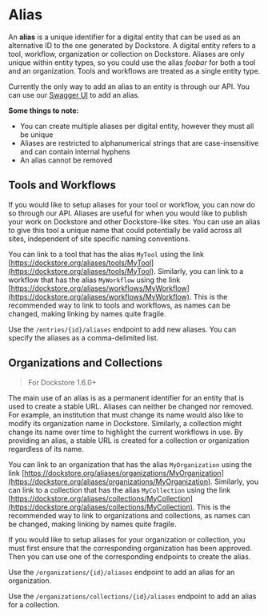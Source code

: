 # Alias
An **alias** is a unique identifier for a digital entity that can be used as an alternative ID to the one generated by Dockstore. A digital entity refers to a tool, workflow, organization or collection on Dockstore. Aliases are only unique within entity types, so you could use the alias *foobar* for both a tool and an organization. Tools and workflows are treated as a single entity type.

Currently the only way to add an alias to an entity is through our API. You can use our [Swagger UI](https://dockstore.org/api/static/swagger-ui/index.html#) to add an alias.

**Some things to note:**
* You can create multiple aliases per digital entity, however they must all be unique
* Aliases are restricted to alphanumerical strings that are case-insensitive and can contain internal hyphens
* An alias cannot be removed

## Tools and Workflows
If you would like to setup aliases for your tool or workflow, you can now do so through our API. Aliases are useful for when you would like to publish your work on Dockstore and other Dockstore-like sites. You can use an alias to give this tool a unique name that could potentially be valid across all sites, independent of site specific naming conventions.

You can link to a tool that has the alias `MyTool` using the link [https://dockstore.org/aliases/tools/MyTool](https://dockstore.org/aliases/tools/MyTool). Similarly, you can link to a workflow that has the alias `MyWorkflow` using the link [https://dockstore.org/aliases/workflows/MyWorkflow](https://dockstore.org/aliases/workflows/MyWorkflow). This is the recommended way to link to tools and workflows, as names can be changed, making linking by names quite fragile.

Use the `/entries/{id}/aliases` endpoint to add new aliases. You can specify the aliases as a comma-delimited list.

## Organizations and Collections
> For Dockstore 1.6.0+

The main use of an alias is as a permanent identifier for an entity that is used to create a stable URL. Aliases can neither be changed nor removed. For example, an institution that must change its name would also like to modify its organization name in Dockstore. Similarly, a collection might change its name over time to highlight the current workflows in use. By providing an alias, a stable URL is created for a collection or organization regardless of its name.

You can link to an organization that has the alias `MyOrganization` using the link [https://dockstore.org/aliases/organizations/MyOrganization](https://dockstore.org/aliases/organizations/MyOrganization). Similarly, you can link to a collection that has the alias `MyCollection` using the link [https://dockstore.org/aliases/collections/MyCollection](https://dockstore.org/aliases/collections/MyCollection). This is the recommended way to link to organizations and collections, as names can be changed, making linking by names quite fragile.

If you would like to setup aliases for your organization or collection, you must first ensure that the corresponding organization has been approved. Then you can use one of the corresponding endpoints to create the alias.

Use the `/organizations/{id}/aliases` endpoint to add an alias for an organization.

Use the `/organizations/collections/{id}/aliases` endpoint to add an alias for a collection.
